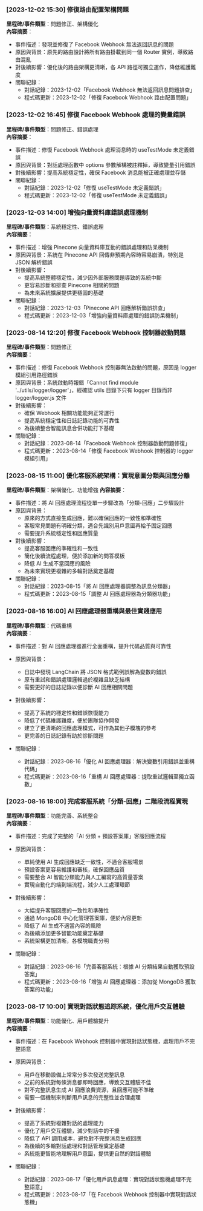 ### [2023-12-02 15:30] 修復路由配置架構問題
**里程碑/事件類型**：問題修正、架構優化  
**內容摘要**：
- 事件描述：發現並修復了 Facebook Webhook 無法返回訊息的問題
- 原因與背景：原先的路由設計將所有路由掛載到同一個 Router 實例，導致路由混亂
- 對後續影響：優化後的路由架構更清晰，各 API 路徑可獨立運作，降低維護難度
- 關聯紀錄：
  - 對話紀錄：2023-12-02「Facebook Webhook 無法返回訊息問題排查」
  - 程式碼更新：2023-12-02「修復 Facebook Webhook 路由配置問題」
  
### [2023-12-02 16:45] 修復 Facebook Webhook 處理的變量錯誤
**里程碑/事件類型**：問題修正、錯誤處理  
**內容摘要**：
- 事件描述：修復 Facebook Webhook 處理消息時的 useTestMode 未定義錯誤
- 原因與背景：對話處理函數中 options 參數解構被註釋掉，導致變量引用錯誤
- 對後續影響：提高系統穩定性，確保 Facebook 消息能被正確處理並存儲
- 關聯紀錄：
  - 對話紀錄：2023-12-02「修復 useTestMode 未定義錯誤」
  - 程式碼更新：2023-12-02「修復 useTestMode 未定義錯誤」
  
### [2023-12-03 14:00] 增強向量資料庫錯誤處理機制
**里程碑/事件類型**：系統穩定性、錯誤處理  
**內容摘要**：
- 事件描述：增強 Pinecone 向量資料庫互動的錯誤處理和防呆機制
- 原因與背景：系統在 Pinecone API 回傳非預期內容時容易崩潰，特別是 JSON 解析錯誤
- 對後續影響：
  - 提高系統整體穩定性，減少因外部服務問題導致的系統中斷
  - 更容易診斷和排查 Pinecone 相關的問題
  - 為未來系統擴展提供更穩固的基礎
- 關聯紀錄：
  - 對話紀錄：2023-12-03「Pinecone API 回應解析錯誤排查」
  - 程式碼更新：2023-12-03「增強向量資料庫處理的錯誤防呆機制」

### [2023-08-14 12:20] 修復 Facebook Webhook 控制器啟動問題
**里程碑/事件類型**：問題修正  
**內容摘要**：
- 事件描述：修復 Facebook Webhook 控制器無法啟動的問題，原因是 logger 模組引用路徑錯誤
- 原因與背景：系統啟動時報錯「Cannot find module '../utils/logger/logger'」，經確認 utils 目錄下只有 logger 目錄而非 logger/logger.js 文件
- 對後續影響：
  - 確保 Webhook 相關功能能夠正常運行
  - 提高系統穩定性和日誌記錄功能的可靠性
  - 為後續整合智能訊息合併功能打下基礎
- 關聯紀錄：
  - 對話紀錄：2023-08-14「Facebook Webhook 控制器啟動問題修復」
  - 程式碼更新：2023-08-14「修復 Facebook Webhook 控制器的 logger 模組引用」

### [2023-08-15 11:00] 優化客服系統架構：實現意圖分類與回應分離
**里程碑/事件類型**：架構優化、功能增強
**內容摘要**：
- 事件描述：將 AI 回應處理流程從單一步驟改為「分類-回應」二步驟設計
- 原因與背景：
  - 原來的方式直接生成回應，難以確保回應的一致性和準確性
  - 客服常見問題有明確分類，適合先識別用戶意圖再給予固定回應
  - 需要提升系統穩定性和回應質量
- 對後續影響：
  - 提高客服回應的準確性和一致性
  - 簡化後續流程處理，便於添加新的問答模板
  - 降低 AI 生成不當回應的風險
  - 為未來實現更複雜的多輪對話奠定基礎
- 關聯紀錄：
  - 對話紀錄：2023-08-15「將 AI 回應處理器調整為訊息分類器」
  - 程式碼更新：2023-08-15「調整 AI 回應處理器為分類器功能」

### [2023-08-16 16:00] AI 回應處理器重構與最佳實踐應用
**里程碑/事件類型**：代碼重構  
**內容摘要**：
- 事件描述：對 AI 回應處理器進行全面重構，提升代碼品質與可靠性
- 原因與背景：
  - 日誌中發現 LangChain 將 JSON 格式範例誤解為變數的錯誤
  - 原有重試和錯誤處理邏輯過於複雜且缺乏結構
  - 需要更好的日誌記錄以便診斷 AI 回應相關問題
  
- 對後續影響：
  - 提高了系統的穩定性和錯誤恢復能力
  - 降低了代碼維護難度，便於團隊協作開發
  - 建立了更清晰的回應處理模式，可作為其他子模塊的參考
  - 更完善的日誌記錄有助於診斷問題
  
- 關聯紀錄：
  - 對話紀錄：2023-08-16「優化 AI 回應處理器：解決變數引用錯誤並重構代碼」
  - 程式碼更新：2023-08-16「重構 AI 回應處理器：提取重試邏輯至獨立函數」 

### [2023-08-16 18:00] 完成客服系統「分類-回應」二階段流程實現
**里程碑/事件類型**：功能完善、系統整合  
**內容摘要**：
- 事件描述：完成了完整的「AI 分類 + 預設答案庫」客服回應流程
- 原因與背景：
  - 單純使用 AI 生成回應缺乏一致性，不適合客服場景
  - 預設答案更容易維護和審核，確保回應品質
  - 需要整合 AI 智能分類能力與人工編寫的高質量答案
  - 實現自動化的端到端流程，減少人工處理環節
  
- 對後續影響：
  - 大幅提升客服回應的一致性和準確性
  - 通過 MongoDB 中心化管理答案庫，便於內容更新
  - 降低了 AI 生成不適當內容的風險
  - 為後續添加更多智能功能奠定基礎
  - 系統架構更加清晰，各模塊職責分明
  
- 關聯紀錄：
  - 對話紀錄：2023-08-16「完善客服系統：根據 AI 分類結果自動獲取預設答案」
  - 程式碼更新：2023-08-16「增強 AI 回應處理器：添加從 MongoDB 獲取答案的功能」 

### [2023-08-17 10:00] 實現對話狀態追踪系統，優化用戶交互體驗
**里程碑/事件類型**：功能優化、用戶體驗提升  
**內容摘要**：
- 事件描述：在 Facebook Webhook 控制器中實現對話狀態機，處理用戶不完整語意
- 原因與背景：
  - 用戶在移動設備上常常分多次發送完整訊息
  - 之前的系統對每條消息都即時回應，導致交互體驗不佳
  - 對不完整訊息生成 AI 回應浪費資源，且回應可能不準確
  - 需要一個機制來判斷用戶訊息的完整性並合理處理
  
- 對後續影響：
  - 提高了系統對複雜對話的處理能力
  - 優化了用戶交互體驗，減少對話中的干擾
  - 降低了 API 調用成本，避免對不完整消息生成回應
  - 為後續的多輪對話處理和對話管理奠定基礎
  - 系統能更智能地理解用戶意圖，提供更自然的對話體驗
  
- 關聯紀錄：
  - 對話紀錄：2023-08-17「優化用戶訊息處理：實現對話狀態機處理不完整語意」
  - 程式碼更新：2023-08-17「在 Facebook Webhook 控制器中實現對話狀態機」 